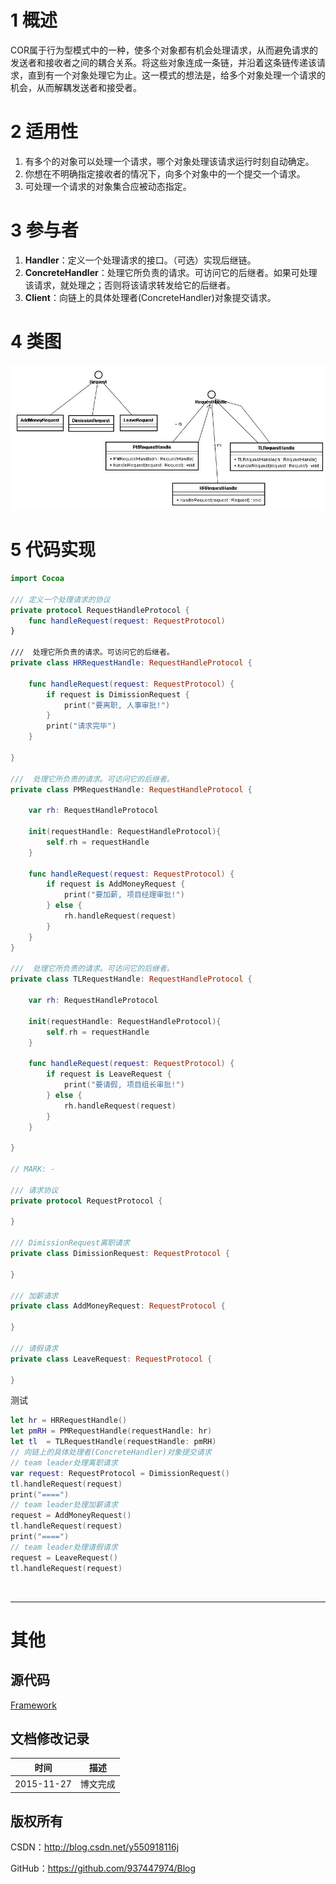 # 1 概述

COR属于行为型模式中的一种，使多个对象都有机会处理请求，从而避免请求的发送者和接收者之间的耦合关系。将这些对象连成一条链，并沿着这条链传递该请求，直到有一个对象处理它为止。这一模式的想法是，给多个对象处理一个请求的机会，从而解耦发送者和接受者。

# 2 适用性

1. 有多个的对象可以处理一个请求，哪个对象处理该请求运行时刻自动确定。
2. 你想在不明确指定接收者的情况下，向多个对象中的一个提交一个请求。
3. 可处理一个请求的对象集合应被动态指定。

# 3 参与者

1. **Handler**：定义一个处理请求的接口。（可选）实现后继链。
2. **ConcreteHandler**：处理它所负责的请求。可访问它的后继者。如果可处理该请求，就处理之；否则将该请求转发给它的后继者。
3. **Client**：向链上的具体处理者(ConcreteHandler)对象提交请求。

# 4 类图

![DDl-1](https://raw.githubusercontent.com/937447974/Blog/master/Resources/2015112715.png)

# 5 代码实现

```swift
import Cocoa

/// 定义一个处理请求的协议
private protocol RequestHandleProtocol {    
    func handleRequest(request: RequestProtocol)    
}

///  处理它所负责的请求。可访问它的后继者。
private class HRRequestHandle: RequestHandleProtocol {
    
    func handleRequest(request: RequestProtocol) {
        if request is DimissionRequest {
            print("要离职, 人事审批!")
        }
        print("请求完毕")
    }
    
}

///  处理它所负责的请求。可访问它的后继者。
private class PMRequestHandle: RequestHandleProtocol {
    
    var rh: RequestHandleProtocol
    
    init(requestHandle: RequestHandleProtocol){
        self.rh = requestHandle
    }
    
    func handleRequest(request: RequestProtocol) {
        if request is AddMoneyRequest {
            print("要加薪, 项目经理审批!")
        } else {
            rh.handleRequest(request)
        }
    }
}

///  处理它所负责的请求。可访问它的后继者。
private class TLRequestHandle: RequestHandleProtocol {
    
    var rh: RequestHandleProtocol
    
    init(requestHandle: RequestHandleProtocol){
        self.rh = requestHandle
    }
    
    func handleRequest(request: RequestProtocol) {
        if request is LeaveRequest {
            print("要请假, 项目组长审批!")
        } else {
            rh.handleRequest(request)
        }
    }
    
}

// MARK: -

/// 请求协议
private protocol RequestProtocol {
    
}

/// DimissionRequest离职请求
private class DimissionRequest: RequestProtocol {
    
}

/// 加薪请求
private class AddMoneyRequest: RequestProtocol {
    
}

/// 请假请求
private class LeaveRequest: RequestProtocol {
    
}
```

测试

```swift
let hr = HRRequestHandle()
let pmRH = PMRequestHandle(requestHandle: hr)
let tl  = TLRequestHandle(requestHandle: pmRH)
// 向链上的具体处理者(ConcreteHandler)对象提交请求
// team leader处理离职请求
var request: RequestProtocol = DimissionRequest()
tl.handleRequest(request)
print("====")
// team leader处理加薪请求
request = AddMoneyRequest()
tl.handleRequest(request)
print("====")
// team leader处理请假请求
request = LeaveRequest()
tl.handleRequest(request)
```

&#160;

----------

# 其他

## 源代码

[Framework](https://github.com/937447974/Framework)

## 文档修改记录

| 时间 | 描述 |
| ---- | ---- |
| 2015-11-27 | 博文完成 |

## 版权所有

CSDN：http://blog.csdn.net/y550918116j

GitHub：https://github.com/937447974/Blog